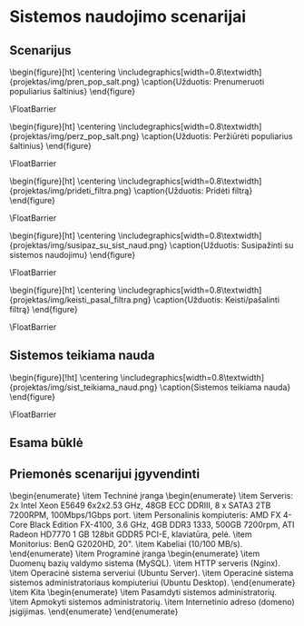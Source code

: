 # Sistemos naudojimo scenarijai

## Scenarijus

\begin{figure}[ht]
    \centering
    \includegraphics[width=0.8\textwidth]{projektas/img/pren_pop_salt.png}
    \caption{Užduotis: Prenumeruoti populiarius šaltinius}
\end{figure}

\FloatBarrier

\begin{figure}[ht]
    \centering
    \includegraphics[width=0.8\textwidth]{projektas/img/perz_pop_salt.png}
    \caption{Užduotis: Peržiūrėti populiarius šaltinius}
\end{figure}

\FloatBarrier

\begin{figure}[ht]
    \centering
    \includegraphics[width=0.8\textwidth]{projektas/img/prideti_filtra.png}
    \caption{Užduotis: Pridėti filtrą}
\end{figure}

\FloatBarrier

\begin{figure}[ht]
    \centering
    \includegraphics[width=0.8\textwidth]{projektas/img/susipaz_su_sist_naud.png}
    \caption{Užduotis: Susipažinti su sistemos naudojimu}
\end{figure}

\FloatBarrier

\begin{figure}[ht]
    \centering
    \includegraphics[width=0.8\textwidth]{projektas/img/keisti_pasal_filtra.png}
    \caption{Užduotis: Keisti/pašalinti filtrą}
\end{figure}

\FloatBarrier

## Sistemos teikiama nauda

\begin{figure}[!ht]
    \centering
    \includegraphics[width=0.8\textwidth]{projektas/img/sist_teikiama_naud.png}
    \caption{Sistemos teikiama nauda}
\end{figure}

\FloatBarrier

## Esama būklė

## Priemonės scenarijui įgyvendinti

\begin{enumerate}
    \item Techninė įranga
        \begin{enumerate}
            \item Serveris: 2x Intel Xeon E5649 6x2x2.53 GHz, 48GB ECC DDRIII, 8 x SATA3 2TB 7200RPM, 100Mbps/1Gbps port.
            \item Personalinis kompiuteris: AMD FX 4-Core Black Edition FX-4100, 3.6 GHz, 4GB DDR3 1333, 500GB 7200rpm, ATI Radeon HD7770 1 GB 128bit GDDR5 PCI-E, klaviatūra, pelė.
            \item Monitorius: BenQ G2020HD, 20".
            \item Kabeliai (10/100 MB/s).
        \end{enumerate}
    \item Programinė įranga
        \begin{enumerate}
            \item Duomenų bazių valdymo sistema (MySQL).
            \item HTTP serveris (Nginx).
            \item Operacinė sistema serveriui (Ubuntu Server).
            \item Operacinė sistema sistemos administratoriaus kompiuteriui (Ubuntu Desktop).
        \end{enumerate}
    \item Kita
        \begin{enumerate}
            \item Pasamdyti sistemos administratorių.
            \item Apmokyti sistemos administratorių.
            \item Internetinio adreso (domeno) įsigijimas.
        \end{enumerate}
\end{enumerate}
